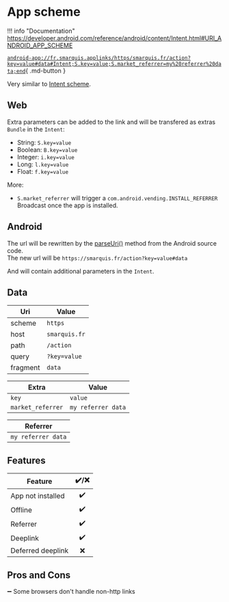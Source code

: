 # App scheme

!!! info "Documentation"
    https://developer.android.com/reference/android/content/Intent.html#URI_ANDROID_APP_SCHEME

[`android-app://fr.smarquis.applinks/https/smarquis.fr/action?key=value#data#Intent;S.key=value;S.market_referrer=my%20referrer%20data;end`](android-app://fr.smarquis.applinks/https/smarquis.fr/action?key=value#data#Intent;S.key=value;S.market_referrer=my%20referrer%20data;end){ .md-button }

Very similar to [Intent scheme](intent-scheme.md).

## Web

Extra parameters can be added to the link and will be transfered as extras `Bundle` in the `Intent`:

- String: `S.key=value`
- Boolean: `B.key=value`
- Integer: `i.key=value`
- Long: `l.key=value`
- Float: `f.key=value`

More:

- `S.market_referrer` will trigger a `com.android.vending.INSTALL_REFERRER` Broadcast once the app is installed.

## Android

The url will be rewritten by the [parseUri()](https://android.googlesource.com/platform/frameworks/base/+/refs/heads/master/core/java/android/content/Intent.java#5831) method from the Android source code.  
The new url will be `https://smarquis.fr/action?key=value#data`

And will contain additional parameters in the `Intent`.  

## Data

| Uri | Value |
|---|---|
| scheme | `https` |
| host | `smarquis.fr` |
| path | `/action` |
| query | `?key=value` |
| fragment | `data` |

| Extra | Value |
|---|---|
| `key` | `value` |
| `market_referrer` | `my referrer data` |

| Referrer |
|---|
| `my referrer data` |

## Features

| Feature | ✔️/❌ |
|---|:---:|
| App not installed | ✔️ |
| Offline | ✔️ |
| Referrer | ✔️ |
| Deeplink | ✔️ |
| Deferred deeplink | ❌ |

## Pros and Cons

➖ Some browsers don't handle non-http links  
